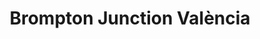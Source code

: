 ---
title: "Brompton Junction València"
url: /valencia/brompton-junction-valencia/
shop: Fahrrad
---